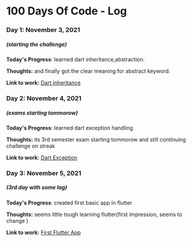 # 100 Days Of Code - Log

### Day 1: November 3, 2021 
##### (starting the challenge)

**Today's Progress**: learned dart inheritance,abstraction.

**Thoughts:** and finally got the clear meaning for abstract keyword.

**Link to work:** [Dart inheritance](https://github.com/ilyasbabu/100-days-of-code/blob/master/codes_written_durin_challenge/class_inheritence.dart)

### Day 2: November 4, 2021 
##### (exams starting tommorow)

**Today's Progress**: learned dart exception handling

**Thoughts:** its 3rd semester exam starting tommorow and still continuing challenge on streak

**Link to work:** [Dart Exception](https://github.com/ilyasbabu/100-days-of-code/blob/master/codes_written_durin_challenge/exception_handle.dart)

### Day 3: November 5, 2021 
##### (3rd day with some lag)

**Today's Progress**: created first basic app in flutter

**Thoughts:** seems little tough learning flutter(first impression, seems to change )

**Link to work:** [First Flutter App](https://github.com/ilyasbabu/100-days-of-code/blob/master/codes_written_durin_challenge/main.dartt)


